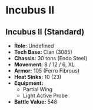# Incubus II
## Incubus II (Standard)
- **Role:** Undefined
- **Tech Base:** Clan (3085)
- **Chassis:** 30 tons (Endo Steel)
- **Movement:** 8 / 12 / 6, XL
- **Armor:** 105 (Ferro Fibrous)
- **Heat Sinks:** 10 (23)
- **Equipment:**
  - Partial Wing
  - Light Active Probe
- **Battle Value:** 548

